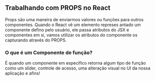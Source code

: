 ## Trabalhando com PROPS no React 

Props são uma maneira de enviarmos valores ou funções para outros componentes. Quando o React vê um elemento represes antado
um componente defino pelo usuário, ele passa atributos do JSX e componentes em si, vamos utilizar os atributos do componente 
os capturando através do PROPS.


### O que é um Componente de função?

É quando um componente em específico retorna algum tipo de função como um slider, controle de acesso, uma alteração
visual no UI da nossa aplicação e afins!